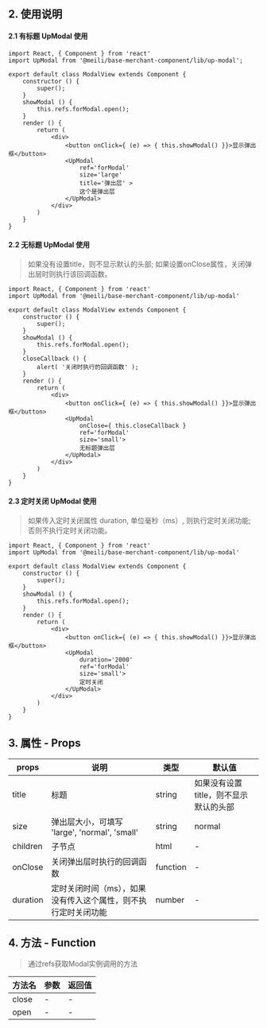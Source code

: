## 2. 使用说明
#### 2.1 有标题 UpModal 使用

	import React, { Component } from 'react'
	import UpModal from '@meili/base-merchant-component/lib/up-modal';
	
	export default class ModalView extends Component {
		constructor () {
			super();
		}
		showModal () {
			this.refs.forModal.open();
		}
		render () {
			return (
				<div>
					<button onClick={ (e) => { this.showModal() }}>显示弹出框</button>
					<UpModal 
						ref='forModal'
						size='large'				
						title='弹出层' >
						这个是弹出层
					</UpModal>
				</div>
			)
		}
	}

#### 2.2 无标题 UpModal 使用
> 如果没有设置title，则不显示默认的头部; 如果设置onClose属性，关闭弹出层时则执行该回调函数。

	import React, { Component } from 'react'
	import UpModal from '@meili/base-merchant-component/lib/up-modal'
	
	export default class ModalView extends Component {
		constructor () {
			super();
		}
		showModal () {
			this.refs.forModal.open();
		}
		closeCallback () {
			alert( '关闭时执行的回调函数' );
		}
		render () {
			return (
				<div>
					<button onClick={ (e) => { this.showModal() }}>显示弹出框</button>
					<UpModal
						onClose={ this.closeCallback } 
						ref='forModal'
						size='small'>
						无标题弹出层
					</UpModal>
				</div>
			)
		}
	}

#### 2.3 定时关闭 UpModal 使用
> 如果传入定时关闭属性 duration, 单位毫秒（ms）, 则执行定时关闭功能; 否则不执行定时关闭功能。

	import React, { Component } from 'react'
	import UpModal from '@meili/base-merchant-component/lib/up-modal'
	
	export default class ModalView extends Component {
		constructor () {
			super();
		}
		showModal () {
			this.refs.forModal.open();
		}
		render () {
			return (
				<div>
					<button onClick={ (e) => { this.showModal() }}>显示弹出框</button>
					<UpModal
						duration='2000'
						ref='forModal'
						size='small'>
						定时关闭
					</UpModal>
				</div>
			)
		}
	}
	
## 3. 属性 - Props

| props        | 说明           | 类型         |   默认值       |
| ------------ | ------------- | ------------ | ------------  |
| title        | 标题           | string       | 如果没有设置title，则不显示默认的头部         |
| size          | 弹出层大小，可填写 'large', 'normal', 'small'       | string       | normal    |
| children     | 子节点| html | -   |
| onClose     | 关闭弹出层时执行的回调函数| function | -   |
| duration | 定时关闭时间（ms），如果没有传入这个属性，则不执行定时关闭功能| number | -   |

## 4. 方法 - Function

> 通过refs获取Modal实例调用的方法

| 方法名        | 参数          | 返回值         |
| ------------ | ------------- | ------------ |
| close        | -           | -       |
| open          | -        | -       | 





